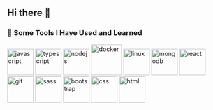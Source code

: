 ## Hi there 👋

<!--
**amirkalantar96/amirkalantar96** is a ✨ _special_ ✨ repository because its `README.md` (this file) appears on your GitHub profile.

Here are some ideas to get you started:

- 🔭 I’m currently working on ...
- 🌱 I’m currently learning ...
- 👯 I’m looking to collaborate on ...
- 🤔 I’m looking for help with ...
- 💬 Ask me about ...
- 📫 How to reach me: ...
- 😄 Pronouns: ...
- ⚡ Fun fact: ...
-->

### 🚀 Some Tools I Have Used and Learned

<p align="left">
  <img src="https://cdn.jsdelivr.net/gh/devicons/devicon@latest/icons/javascript/javascript-original.svg" alt="javascript" width="60" height="60"/>
  <img src="https://cdn.jsdelivr.net/gh/devicons/devicon@latest/icons/typescript/typescript-original.svg" alt="typescript" width="60" height="60"/>
  <img src="https://cdn.jsdelivr.net/gh/devicons/devicon@latest/icons/nodejs/nodejs-original.svg" alt="nodejs" width="60" height="60"/>
  <img src="https://cdn.jsdelivr.net/gh/devicons/devicon@latest/icons/docker/docker-original.svg" alt="docker" width="70" height="70"/>
  <img src="https://cdn.jsdelivr.net/gh/devicons/devicon@latest/icons/linux/linux-original.svg" alt="linux" width="60" height="60"/>
  <img src="https://cdn.jsdelivr.net/gh/devicons/devicon@latest/icons/mongodb/mongodb-original.svg" alt="mongodb" width="60" height="60"/>
  <img src="https://cdn.jsdelivr.net/gh/devicons/devicon@latest/icons/react/react-original.svg" alt="react" width="60" height="60"/>
  <img src="https://cdn.jsdelivr.net/gh/devicons/devicon@latest/icons/git/git-original.svg" alt="git" width="60" height="60"/>
  <img src="https://cdn.jsdelivr.net/gh/devicons/devicon@latest/icons/sass/sass-original.svg" alt="sass" width="60" height="60"/>
  <img src="https://cdn.jsdelivr.net/gh/devicons/devicon@latest/icons/bootstrap/bootstrap-original.svg" alt="bootstrap" width="60" height="60"/>
  <img src="https://cdn.jsdelivr.net/gh/devicons/devicon@latest/icons/css3/css3-original.svg" alt="css" width="60" height="60"/>
  <img src="https://cdn.jsdelivr.net/gh/devicons/devicon@latest/icons/html5/html5-original.svg" alt="html" width="60" height="60"/>
</p>
